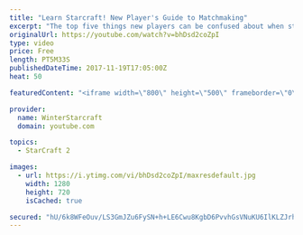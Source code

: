 ```yaml
---
title: "Learn Starcraft! New Player's Guide to Matchmaking"
excerpt: "The top five things new players can be confused about when starting off playing Starcraft 2!"
originalUrl: https://youtube.com/watch?v=bhDsd2coZpI
type: video
price: Free
length: PT5M33S
publishedDateTime: 2017-11-19T17:05:00Z
heat: 50

featuredContent: "<iframe width=\"800\" height=\"500\" frameborder=\"0\" src=\"https://www.youtube.com/embed/bhDsd2coZpI\" allow=\"accelerometer; autoplay; encrypted-media; gyroscope; picture-in-picture\" allowfullscreen></iframe>"

provider:
  name: WinterStarcraft
  domain: youtube.com

topics:
  - StarCraft 2

images:
  - url: https://i.ytimg.com/vi/bhDsd2coZpI/maxresdefault.jpg
    width: 1280
    height: 720
    isCached: true

secured: "hU/6k8WFeOuv/LS3GmJZu6FySN+h+LE6Cwu8KgbD6PvvhGsVNuKU6IlKLZJrhKfc+xcOQUj9iV0jfm8nruH2XLGPpp5Y4FGi4Qg4bcIO6xooCoWLq4U9UMHuybLU/fKxe9iIIS47i0bXF23emCq102t4ZkQNkmI76qDGdqvIqdqFo6NXQYw9rea5Fxg/1k0UELixduKPC9/VI6hQrdYR9EOpQxZLxbK973D2qw60RqJQ38eS/DhbMo+fxMXEol4zrCJPXSZdYhox5Tx3pFZ6XCaf0RM63pBjznOIFa5L1rU3dCsrZgvSl4m9aQXTNlQZhdRlT55orMZWMHUfat8fcCQq3GzweZBO6yc0gjTzuU2At/TvWxPmrwH7t8t83WvT1HGJtb1VPMyCszu8JnyMxEvaemy6P8AGGPn3wX3TMQw=;lrXrQGxRLVmWw519EN51Hw=="
---
```


